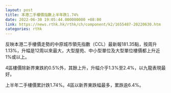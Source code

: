 ```yaml
---
layout: post
title: 本港二手樓價指數上半年跌1.74%
date: 2022-06-30 19:05:44.000000000 +08:00
link: https://news.rthk.hk/rthk/ch/component/k2/1655487-20220630.htm
categories: rthk
---
```


反映本港二手樓價走勢的中原城市領先指數（CCL）最新報181.35點，按周升1.13%，升幅是12周以來最大，大型屋苑、中小型單位及大型單位樓價都上升近1%或以上。

4區樓價除新界東跌約0.5%外，其餘上升，升幅介乎1.3%至2.4%，以九龍表現最好。

上半年二手樓價累計跌1.74%。4區以新界東跌幅最多，累跌逾6.4%。
